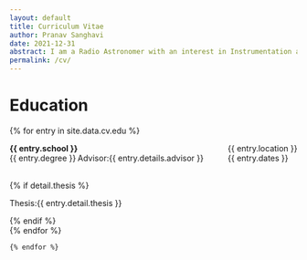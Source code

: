 ```yaml
---
layout: default
title: Curriculum Vitae
author: Pranav Sanghavi
date: 2021-12-31
abstract: I am a Radio Astronomer with an interest in Instrumentation and VLBI. I am currently completing my PhD at West Virginia University. My goal is to strive towards acquiring end-to-end experitise from analog chains to digital pipelines. I would like to build to telescopes to uncover the secrets of Fast Radio Bursts and Cosmology.
permalink: /cv/
---
```


# Education

<div>
    {% for entry in site.data.cv.edu %}
    <div>
    <div>
        <p style='float: left'><b>{{ entry.school }}</b><br>{{ entry.degree }}</p>
        <p style='float: right'>{{ entry.location }}<br>{{ entry.dates }}</p><br>
    </div>
    <div>
        <p>Advisor:{{ entry.details.advisor }}</p><br>
        {% if detail.thesis %}
          <p>Thesis:{{ entry.detail.thesis }}</p>
        {% endif %}
    </div>
    {% endfor %}
    </div>

    {% endfor %}

</div>
